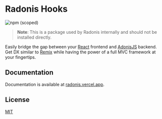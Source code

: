 # Radonis Hooks

![npm (scoped)](https://img.shields.io/npm/v/@microeinhundert/radonis-hooks)

> **Note**: This is a package used by Radonis internally and should not be installed directly.

Easily bridge the gap between your [React](https://reactjs.org/) frontend and [AdonisJS](https://adonisjs.com/) backend.
Get DX similar to [Remix](https://remix.run/) while having the power of a full MVC framework at your fingertips.

## Documentation

Documentation is available at [radonis.vercel.app](https://radonis.vercel.app/).

## License

[MIT](LICENSE)
